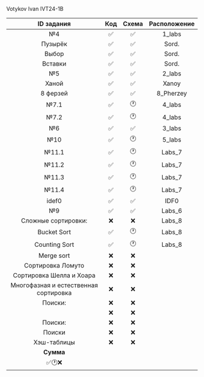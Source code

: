 Votykov Ivan IVT24-1B 

| ID задания | Код | Схема | Расположение |                                                 
| :----: | :----: | :----: | :----: |
| №4 | ✅ | ✅ | 1_labs |
| Пузырёк | ✅ | ✅ | Sord. |
| Выбор | ✅ | ✅ | Sord. |
| Вставки | ✅ | ✅ | Sord. |
| №5 | ✅ | ✅ | 2_labs |
| Ханой | ✅ | ✅ | Xanoy |
| 8 ферзей | ✅ | ✅ | 8_Pherzey |
| №7.1 | ✅ | 🕐 | 4_labs |
| №7.2 | ✅ | 🕐 | 4_labs |
| №6 | ✅ | ✅ | 3_labs |
| №10 | ✅ | 🕐 | 5_labs |
| №11.1 | ✅ | 🕐 | Labs_7 |
| №11.2 | ✅ | 🕐 | Labs_7 |
| №11.3 | ✅ | 🕐 | Labs_7 |
| №11.4 | ✅ | 🕐 | Labs_7 |
| idef0 | ✅ | ✅ | IDF0 |
| №9 | ✅ | ✅ | Labs_6 | 
| Сложные сортировки: | ❌ | ❌ | Labs_8 | 
| Bucket Sort | ✅ | 🕐 | Labs_8 |
| Counting Sort | ✅ | 🕐 | Labs_8 |
| Merge sort | ❌ | ❌ |  |
| Сортировка Ломуто | ❌ | ❌ |  |
| Сортировка Шелла и Хоара | ❌ | ❌ |  | 
| Многофазная и естественная сортировка | ❌ | ❌ |  | 
| Поиски: | ❌ | ❌ |  | 
|  | ❌ | ❌ |  |
| Поиски: | ❌ | ❌ |  |
| Поиски | ❌ | ❌ |  | 
| Хэш-таблицы | ❌ | ❌ |  | 
| **Сумма** |  |  |  |
| ✅🕐❌   |  |  |  |
